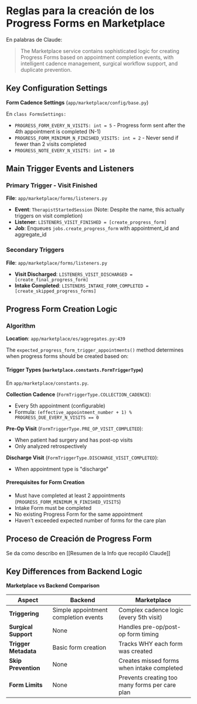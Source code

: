 # Reglas para la creación de los Progress Forms en Marketplace

En palabras de Claude:

> The Marketplace service contains sophisticated logic for creating Progress Forms based on appointment completion events, with intelligent cadence management, surgical workflow support, and duplicate prevention.

## Key Configuration Settings

**Form Cadence Settings** (`app/marketplace/config/base.py`)

En `class FormsSettings:`

- `PROGRESS_FORM_EVERY_N_VISITS: int = 5` - Progress form sent after the 4th appointment is completed (N-1)
- `PROGRESS_FORM_MINIMUM_N_FINISHED_VISITS: int = 2` - Never send if fewer than 2 visits completed
- `PROGRESS_NOTE_EVERY_N_VISITS: int = 10`

## Main Trigger Events and Listeners

### Primary Trigger - Visit Finished

**File**: `app/marketplace/forms/listeners.py`

- **Event**: `TherapistStartedSession` (Note: Despite the name, this actually triggers on visit completion)
- **Listener**: `LISTENERS_VISIT_FINISHED = [create_progress_form]`
- **Job**: Enqueues `jobs.create_progress_form` with appointment_id and aggregate_id

### Secondary Triggers

**File**: `app/marketplace/forms/listeners.py`

- **Visit Discharged**: `LISTENERS_VISIT_DISCHARGED = [create_final_progress_form]`
- **Intake Completed**: `LISTENERS_INTAKE_FORM_COMPLETED = [create_skipped_progress_forms]`

## Progress Form Creation Logic

### Algorithm

**Location**: `app/marketplace/es/aggregates.py:439`

The `expected_progress_form_trigger_appointments()` method determines when progress forms should be created based on:

#### Trigger Types (`marketplace.constants.FormTriggerType`)

En `app/marketplace/constants.py`.

**Collection Cadence** (`FormTriggerType.COLLECTION_CADENCE`): 
   - Every 5th appointment (configurable)
   - Formula: `(effective_appointment_number + 1) % PROGRESS_DUE_EVERY_N_VISITS == 0`

**Pre-Op Visit** (`FormTriggerType.PRE_OP_VISIT_COMPLETED`):
   - When patient had surgery and has post-op visits
   - Only analyzed retrospectively

**Discharge Visit** (`FormTriggerType.DISCHARGE_VISIT_COMPLETED`):
   - When appointment type is "discharge"

#### Prerequisites for Form Creation

- Must have completed at least 2 appointments (`PROGRESS_FORM_MINIMUM_N_FINISHED_VISITS`)
- Intake Form must be completed 
- No existing Progress Form for the same appointment
- Haven't exceeded expected number of forms for the care plan

## Proceso de Creación de Progress Form

Se da como describo en [[Resumen de la Info que recopiló Claude]]

## Key Differences from Backend Logic

**Marketplace vs Backend Comparison**

| Aspect | Backend | Marketplace |
|--------|---------|-------------|
| **Triggering** | Simple appointment completion events | Complex cadence logic (every 5th visit) |
| **Surgical Support** | None | Handles pre-op/post-op form timing |
| **Trigger Metadata** | Basic form creation | Tracks WHY each form was created |
| **Skip Prevention** | None | Creates missed forms when intake completed |
| **Form Limits** | None | Prevents creating too many forms per care plan |